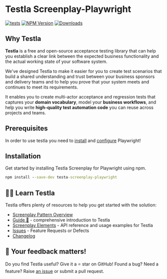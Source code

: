 # Testla Screenplay-Playwright

[![tests](https://github.com/testla-project/testla-screenplay-playwright-js/actions/workflows/execute_tests.yaml/badge.svg?branch=main)](https://github.com/testla-project/testla-screenplay-playwright-js/actions/workflows/execute_tests.yaml)
[![NPM Version](https://badge.fury.io/js/@testla%2Fscreenplay-playwright.svg)](https://badge.fury.io/js/@testla%2Fscreenplay-playwright)
[![Downloads](https://img.shields.io/npm/dm/@testla/screenplay-playwright.svg)](https://npm-stat.com/charts.html?package=@testla/screenplay-playwright)

## Why Testla

**Testla** is a free and open-source acceptance testing library that can help you establish a clear link between the expected business functionality and the actual working state of your software system.

We've designed Testla to make it easier for you to create test scenarios that build a shared understanding and trust between your business sponsors and delivery teams and to help you prove that your system meets and continues to meet its requirements.

It enables you to create multi-actor acceptance and regression tests that captures your **domain vocabulary**, model your **business workflows**, and help you write **high-quality test automation code** you can reuse across projects and teams. 

## Prerequisites

In order to use testla you need to [install](https://playwright.dev/docs/intro) and [configure](https://playwright.dev/docs/test-configuration) Playwright!

## Installation

Get started by installing Testla Screenplay for Playwright using npm. 

```cmd
npm install --save-dev testa-screenplay-playwright
```

## 👨‍🏫 Learn Testla

Testla offers plenty of resources to help you get started with the solution:

- [Screenplay Pattern Overview](./docs/screenplay_pattern_overview/screenplay_pattern.md)
- [Guide 🚀️](./docs/guides/guides.md) - comprehensive introduction to Testla
- [Screenplay Elements](./docs/screenplay_elements/screenplay_elements.md) - API reference and usage examples for Testla
- [Issues](https://github.com/testla-project/testla-screenplay-playwright-js/issues) - Feature Requests or Defects
- [Changelog](https://github.com/testla-project/testla-screenplay-playwright-js/releases)

## 📣 Your feedback matters!

Do you find Testla useful? Give it a ⭐ star on GitHub!
Found a bug? Need a feature? Raise [an issue](https://github.com/testla-project/testla-screenplay-playwright-js/issues?state=open)
or submit a pull request.
